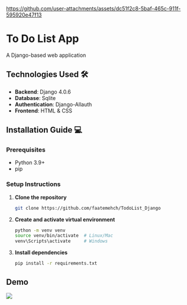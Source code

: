 
https://github.com/user-attachments/assets/dc51f2c8-5baf-465c-911f-595920e47f13
# To Do List App
A Django-based web application



## Technologies Used 🛠️

- **Backend**: Django 4.0.6
- **Database**: Sqlite
- **Authentication**: Django-Allauth
- **Frontend**: HTML & CSS

## Installation Guide 💻
### Prerequisites
- Python 3.9+
- pip

### Setup Instructions
1. **Clone the repository**
   ```bash
   git clone https://github.com/faatemehch/TodoList_Django
2. **Create and activate virtual environment**
   ```bash
   python -m venv venv
   source venv/bin/activate  # Linux/Mac
   venv\Scripts\activate     # Windows
4. **Install dependencies**
   ```bash
   pip install -r requirements.txt

## Demo
<p><img src="![Screen Recording 2025-09-21 at 6 20 02 PM](https://github.com/user-attachments/assets/1ecd280e-de53-4b25-978f-94595ddaf375)"></p>
